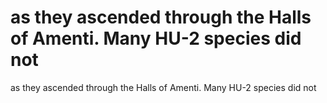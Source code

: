 # as they ascended through the Halls of Amenti. Many HU-2 species did not

as they ascended through the Halls of Amenti. Many HU-2 species did not